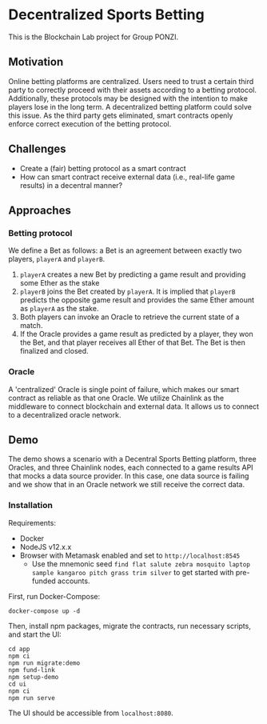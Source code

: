# Decentralized Sports Betting

This is the Blockchain Lab project for Group PONZI.

## Motivation

Online betting platforms are centralized.
Users need to trust a certain third party to correctly proceed with their assets according to a betting protocol.
Additionally, these protocols may be designed with the intention to make players lose in the long term.
A decentralized betting platform could solve this issue.
As the third party gets eliminated, smart contracts openly enforce correct execution of the betting protocol.

## Challenges

- Create a (fair) betting protocol as a smart contract
- How can smart contract receive external data (i.e., real-life game results) in a decentral manner?

## Approaches

### Betting protocol

We define a Bet as follows: a Bet is an agreement between exactly two players, `playerA` and `playerB`.
1. `playerA` creates a new Bet by predicting a game result and providing some Ether as the stake
2. `playerB` joins the Bet created by `playerA`. It is implied that `playerB` predicts the opposite game result and provides the same Ether amount as `playerA` as the stake.
3. Both players can invoke an Oracle to retrieve the current state of a match.
4. If the Oracle provides a game result as predicted by a player, they won the Bet, and that player receives all Ether of that Bet. The Bet is then finalized and closed.

### Oracle

A 'centralized' Oracle is single point of failure, which makes our smart contract as reliable as that one Oracle.
We utilize Chainlink as the middleware to connect blockchain and external data.
It allows us to connect to a decentralized oracle network.

## Demo

The demo shows a scenario with a Decentral Sports Betting platform, three Oracles, and three Chainlink nodes, each connected to a game results API that mocks a data source provider. In this case, one data source is failing and we show that in an Oracle network we still receive the correct data.

### Installation

Requirements:
- Docker
- NodeJS v12.x.x
- Browser with Metamask enabled and set to `http://localhost:8545`
  - Use the mnemonic seed `find flat salute zebra mosquito laptop sample kangaroo pitch grass trim silver` to get started with pre-funded accounts.

First, run Docker-Compose:
```
docker-compose up -d
```

Then, install npm packages, migrate the contracts, run necessary scripts, and start the UI:
```
cd app
npm ci
npm run migrate:demo
npm fund-link
npm setup-demo
cd ui
npm ci
npm run serve
```

The UI should be accessible from `localhost:8080`.
